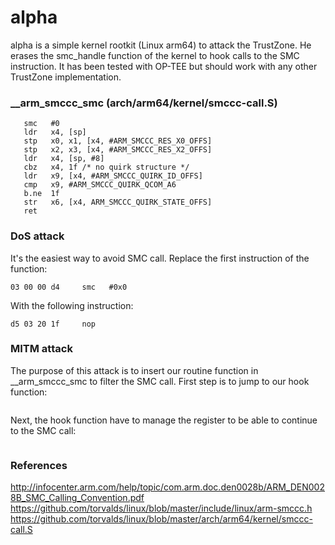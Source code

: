 # alpha
alpha is a simple kernel rootkit (Linux arm64) to attack the TrustZone. He erases the smc_handle function of the kernel to hook calls to the SMC instruction. It has been tested with OP-TEE but should work with any other TrustZone implementation.

### __arm_smccc_smc (arch/arm64/kernel/smccc-call.S)   
   
```   
   smc   #0
   ldr   x4, [sp]
   stp   x0, x1, [x4, #ARM_SMCCC_RES_X0_OFFS]
   stp   x2, x3, [x4, #ARM_SMCCC_RES_X2_OFFS]
   ldr   x4, [sp, #8]
   cbz   x4, 1f /* no quirk structure */
   ldr   x9, [x4, #ARM_SMCCC_QUIRK_ID_OFFS]
   cmp   x9, #ARM_SMCCC_QUIRK_QCOM_A6
   b.ne  1f
   str   x6, [x4, ARM_SMCCC_QUIRK_STATE_OFFS]
   ret
```   
   
### DoS attack   
   
It's the easiest way to avoid SMC call. Replace the first instruction of the function:   
```   
03 00 00 d4     smc   #0x0   
```   

With the following instruction:   
```   
d5 03 20 1f     nop      
```   

### MITM attack    

The purpose of this attack is to insert our routine function in __arm_smccc_smc to filter the SMC call. First step is to jump to our hook function:    
```

```

Next, the hook function have to manage the register to be able to continue to the SMC call:    
```

```

### References   

http://infocenter.arm.com/help/topic/com.arm.doc.den0028b/ARM_DEN0028B_SMC_Calling_Convention.pdf   
https://github.com/torvalds/linux/blob/master/include/linux/arm-smccc.h   
https://github.com/torvalds/linux/blob/master/arch/arm64/kernel/smccc-call.S   
